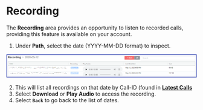 # Recording

The **Recording** area provides an opportunity to listen to recorded calls, providing this feature is available on your account.

1. Under **Path**, select the date (YYYY-MM-DD format) to inspect.

![alt-text][cp-recording]

2. This will list all recordings on that date by Call-ID (found in [**Latest Calls**](cp-latest-calls.md)
3. Select **Download** or **Play Audio** to access the recording. 
4. Select **`Back`** to go back to the list of dates. 


[cp-recording]: img/cp-recording.png "Recordings by Date"
